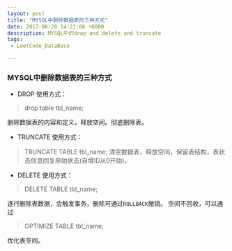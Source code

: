 ```yaml
---
layout: post
title: "MYSQL中删除数据表的三种方式"
date: 2017-06-20 14:21:06 +0800
description: MYSQL中的drop and delete and truncate
tags: 
 - LeetCode_DataBase

---
```

### MYSQL中删除数据表的三种方式
- DROP
使用方式：
> drop table tbl_name;

删除数据表的内容和定义，释放空间。彻底删除表。

- TRUNCATE
使用方式：
> TRUNCATE TABLE tbl_name;
清空数据表，释放空间，保留表结构，表状态信息回复原始状态(自增ID从0开始)。

- DELETE
使用方式：
>DELETE TABLE tbl_name;

  逐行删除表数据，会触发事务，删除可通过`ROLLBACK`撤销。
空间不回收，可以通过 
> OPTIMIZE TABLE  tbl_name;

  优化表空间。